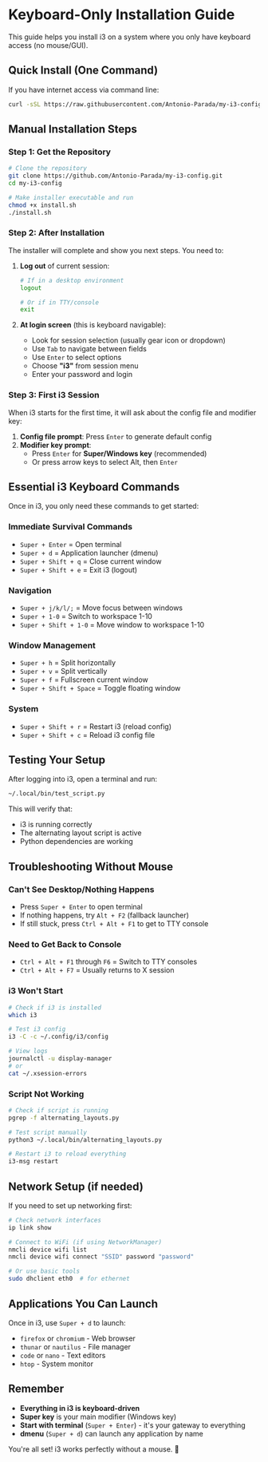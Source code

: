# Keyboard-Only Installation Guide

This guide helps you install i3 on a system where you only have keyboard access (no mouse/GUI).

## Quick Install (One Command)

If you have internet access via command line:

```bash
curl -sSL https://raw.githubusercontent.com/Antonio-Parada/my-i3-config/main/install.sh | bash
```

## Manual Installation Steps

### Step 1: Get the Repository
```bash
# Clone the repository
git clone https://github.com/Antonio-Parada/my-i3-config.git
cd my-i3-config

# Make installer executable and run
chmod +x install.sh
./install.sh
```

### Step 2: After Installation
The installer will complete and show you next steps. You need to:

1. **Log out** of current session:
   ```bash
   # If in a desktop environment
   logout
   
   # Or if in TTY/console
   exit
   ```

2. **At login screen** (this is keyboard navigable):
   - Look for session selection (usually gear icon or dropdown)
   - Use `Tab` to navigate between fields
   - Use `Enter` to select options
   - Choose **"i3"** from session menu
   - Enter your password and login

### Step 3: First i3 Session

When i3 starts for the first time, it will ask about the config file and modifier key:

1. **Config file prompt**: Press `Enter` to generate default config
2. **Modifier key prompt**: 
   - Press `Enter` for **Super/Windows key** (recommended)
   - Or press arrow keys to select Alt, then `Enter`

## Essential i3 Keyboard Commands

Once in i3, you only need these commands to get started:

### Immediate Survival Commands
- `Super + Enter` = Open terminal
- `Super + d` = Application launcher (dmenu)
- `Super + Shift + q` = Close current window
- `Super + Shift + e` = Exit i3 (logout)

### Navigation
- `Super + j/k/l/;` = Move focus between windows
- `Super + 1-0` = Switch to workspace 1-10
- `Super + Shift + 1-0` = Move window to workspace 1-10

### Window Management
- `Super + h` = Split horizontally
- `Super + v` = Split vertically  
- `Super + f` = Fullscreen current window
- `Super + Shift + Space` = Toggle floating window

### System
- `Super + Shift + r` = Restart i3 (reload config)
- `Super + Shift + c` = Reload i3 config file

## Testing Your Setup

After logging into i3, open a terminal and run:
```bash
~/.local/bin/test_script.py
```

This will verify that:
- i3 is running correctly
- The alternating layout script is active
- Python dependencies are working

## Troubleshooting Without Mouse

### Can't See Desktop/Nothing Happens
- Press `Super + Enter` to open terminal
- If nothing happens, try `Alt + F2` (fallback launcher)
- If still stuck, press `Ctrl + Alt + F1` to get to TTY console

### Need to Get Back to Console
- `Ctrl + Alt + F1` through `F6` = Switch to TTY consoles
- `Ctrl + Alt + F7` = Usually returns to X session

### i3 Won't Start
```bash
# Check if i3 is installed
which i3

# Test i3 config
i3 -C -c ~/.config/i3/config

# View logs
journalctl -u display-manager
# or
cat ~/.xsession-errors
```

### Script Not Working
```bash
# Check if script is running
pgrep -f alternating_layouts.py

# Test script manually
python3 ~/.local/bin/alternating_layouts.py

# Restart i3 to reload everything
i3-msg restart
```

## Network Setup (if needed)

If you need to set up networking first:

```bash
# Check network interfaces
ip link show

# Connect to WiFi (if using NetworkManager)
nmcli device wifi list
nmcli device wifi connect "SSID" password "password"

# Or use basic tools
sudo dhclient eth0  # for ethernet
```

## Applications You Can Launch

Once in i3, use `Super + d` to launch:
- `firefox` or `chromium` - Web browser
- `thunar` or `nautilus` - File manager  
- `code` or `nano` - Text editors
- `htop` - System monitor

## Remember

- **Everything in i3 is keyboard-driven**
- **Super key** is your main modifier (Windows key)
- **Start with terminal** (`Super + Enter`) - it's your gateway to everything
- **dmenu** (`Super + d`) can launch any application by name

You're all set! i3 works perfectly without a mouse. 🎯
